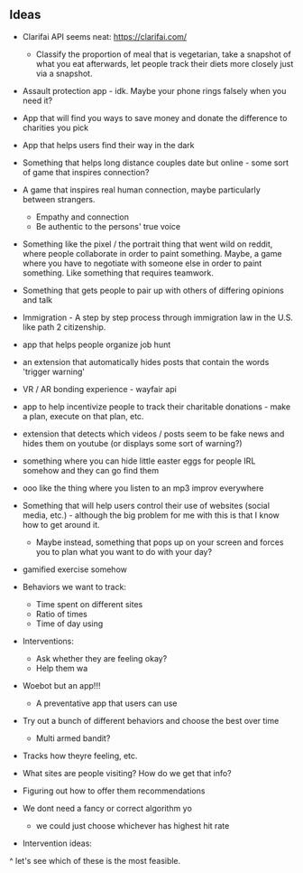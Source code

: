 ## Ideas

* Clarifai API seems neat: https://clarifai.com/
    * Classify the proportion of meal that is vegetarian, take a snapshot of what you eat afterwards, let people track their diets more closely just via a snapshot.

* Assault protection app - idk. Maybe your phone rings falsely when you need it?

* App that will find you ways to save money and donate the difference to charities you pick

* App that helps users find their way in the dark

* Something that helps long distance couples date but online - some sort of game that inspires connection?

* A game that inspires real human connection, maybe particularly between strangers.
    * Empathy and connection
    * Be authentic to the persons' true voice

* Something like the pixel / the portrait thing that went wild on reddit, where people collaborate in order to paint something. Maybe, a game where you have to negotiate with someone else in order to paint something. Like something that requires teamwork.

* Something that gets people to pair up with others of differing opinions and talk

* Immigration - A step by step process through immigration law in the U.S. like path 2 citizenship.

* app that helps people organize job hunt

* an extension that automatically hides posts that contain the words 'trigger warning'

* VR / AR bonding experience - wayfair api

* app to help incentivize people to track their charitable donations - make a plan, execute on that plan, etc.

* extension that detects which videos / posts seem to be fake news and hides them on youtube (or displays some sort of warning?)

* something where you can hide little easter eggs for people IRL somehow and they can go find them

* ooo like the thing where you listen to an mp3 improv everywhere

* Something that will help users control their use of websites (social media, etc.) - although the big problem for me with this is that I know how to get around it.
    * Maybe instead, something that pops up on your screen and forces you to plan what you want to do with your day?

* gamified exercise somehow

* Behaviors we want to track:
    * Time spent on different sites
    * Ratio of times
    * Time of day using

* Interventions:
    * Ask whether they are feeling okay?
    * Help them wa

* Woebot but an app!!!
    * A preventative app that users can use

* Try out a bunch of different behaviors and choose the best over time
    * Multi armed bandit?

* Tracks how theyre feeling, etc.
* What sites are people visiting? How do we get that info?
* Figuring out how to offer them recommendations

* We dont need a fancy or correct algorithm yo
    * we could just choose whichever has highest hit rate

* Intervention ideas:

^ let's see which of these is the most feasible.